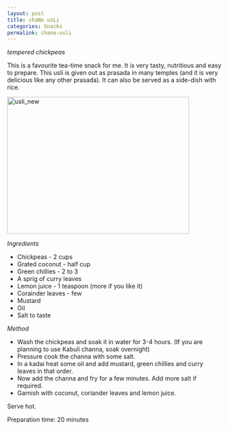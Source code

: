 ```yaml
---
layout: post
title: chaNe usLi
categories: Snacks
permalink: chane-usli
---
```


_tempered chickpeas_

This is a favourite tea-time snack for me. It is very tasty, nutritious and easy to prepare. This usli is given out as prasada in many temples (and it is very delicious like any other prasada). It can also be served as a side-dish with rice.

<a href="http://www.flickr.com/photos/78806762@N00/1925764017/" title="Photo Sharing"><img src="http://farm3.static.flickr.com/2177/1925764017_13dd2e1cf8_o.jpg" width="425" height="319" alt="usli_new" /></a>

_Ingredients_

* Chickpeas - 2 cups
* Grated coconut - half cup
* Green chillies - 2 to 3
* A sprig of curry leaves
* Lemon juice - 1 teaspoon (more if you like it)
* Corainder leaves - few
* Mustard
* Oil
* Salt to taste

_Method_

* Wash the chickpeas and soak it in water for 3-4 hours. (If you are planning to use Kabuli channa, soak overnight)
* Pressure cook the channa with some salt.
* In a kadai heat some oil and add mustard, green chillies and curry leaves in that order.
* Now add the channa and fry for a few minutes. Add more salt if required.
* Garnish with coconut, coriander leaves and lemon juice.

Serve hot.

Preparation time: 20 minutes
